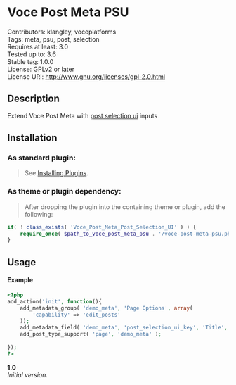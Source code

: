 Voce Post Meta PSU
==================

Contributors: klangley, voceplatforms  
Tags: meta, psu, post, selection  
Requires at least: 3.0  
Tested up to: 3.6  
Stable tag: 1.0.0  
License: GPLv2 or later  
License URI: http://www.gnu.org/licenses/gpl-2.0.html

## Description
Extend Voce Post Meta with [post selection ui](http://github.com/voceconnect/post-selection-ui) inputs

## Installation

### As standard plugin:
> See [Installing Plugins](http://codex.wordpress.org/Managing_Plugins#Installing_Plugins).

### As theme or plugin dependency:
> After dropping the plugin into the containing theme or plugin, add the following:
```php
if( ! class_exists( 'Voce_Post_Meta_Post_Selection_UI' ) ) {
	require_once( $path_to_voce_post_meta_psu . '/voce-post-meta-psu.php' );
}
```

## Usage

#### Example

```php
<?php
add_action('init', function(){
	add_metadata_group( 'demo_meta', 'Page Options', array(
		'capability' => 'edit_posts'
	));
	add_metadata_field( 'demo_meta', 'post_selection_ui_key', 'Title', 'psu', array( 'post_type' => 'custom_post_type', 'post_status' => 'publish', 'limit' => 3 ) );
	add_post_type_support( 'page', 'demo_meta' );
	
});
?>
```

**1.0**  
*Initial version.*